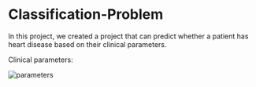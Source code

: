 # Classification-Problem

In this project, we created a project that can predict whether a patient has heart disease based on their clinical parameters. 

Clinical parameters:

<img src="parameters.jpg" alt="parameters">

